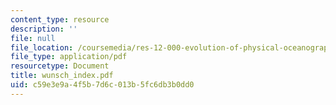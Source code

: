 ```yaml
---
content_type: resource
description: ''
file: null
file_location: /coursemedia/res-12-000-evolution-of-physical-oceanography-spring-2007/c59e3e9a4f5b7d6c013b5fc6db3b0dd0_wunsch_index.pdf
file_type: application/pdf
resourcetype: Document
title: wunsch_index.pdf
uid: c59e3e9a-4f5b-7d6c-013b-5fc6db3b0dd0
---
```

